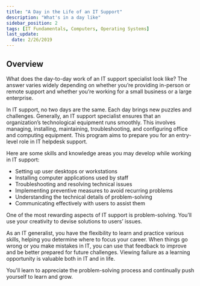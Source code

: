 ```yaml
---
title: "A Day in the Life of an IT Support"
description: "What's in a day like"
sidebar_position: 2
tags: [IT Fundamentals, Computers, Operating Systems]
last_update:
  date: 2/26/2019
---
```



## Overview

What does the day-to-day work of an IT support specialist look like? The answer varies widely depending on whether you’re providing in-person or remote support and whether you’re working for a small business or a large enterprise.

In IT support, no two days are the same. Each day brings new puzzles and challenges. Generally, an IT support specialist ensures that an organization’s technological equipment runs smoothly. This involves managing, installing, maintaining, troubleshooting, and configuring office and computing equipment. This program aims to prepare you for an entry-level role in IT helpdesk support.

Here are some skills and knowledge areas you may develop while working in IT support:

- Setting up user desktops or workstations
- Installing computer applications used by staff
- Troubleshooting and resolving technical issues
- Implementing preventive measures to avoid recurring problems
- Understanding the technical details of problem-solving
- Communicating effectively with users to assist them

One of the most rewarding aspects of IT support is problem-solving. You’ll use your creativity to devise solutions to users’ issues.

As an IT generalist, you have the flexibility to learn and practice various skills, helping you determine where to focus your career. When things go wrong or you make mistakes in IT, you can use that feedback to improve and be better prepared for future challenges. Viewing failure as a learning opportunity is valuable both in IT and in life.

You'll learn to appreciate the problem-solving process and continually push yourself to learn and grow.
